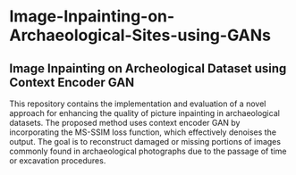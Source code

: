# Image-Inpainting-on-Archaeological-Sites-using-GANs
## Image Inpainting on Archeological Dataset using Context Encoder GAN
This repository contains the implementation and evaluation of a novel approach for enhancing the quality of picture inpainting in archaeological datasets. The proposed method uses context encoder GAN by incorporating the MS-SSIM loss function, which effectively denoises the output. The goal is to reconstruct damaged or missing portions of images commonly found in archaeological photographs due to the passage of time or excavation procedures.
